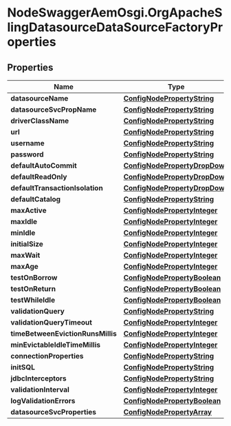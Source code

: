 # NodeSwaggerAemOsgi.OrgApacheSlingDatasourceDataSourceFactoryProperties

## Properties
Name | Type | Description | Notes
------------ | ------------- | ------------- | -------------
**datasourceName** | [**ConfigNodePropertyString**](ConfigNodePropertyString.md) |  | [optional] 
**datasourceSvcPropName** | [**ConfigNodePropertyString**](ConfigNodePropertyString.md) |  | [optional] 
**driverClassName** | [**ConfigNodePropertyString**](ConfigNodePropertyString.md) |  | [optional] 
**url** | [**ConfigNodePropertyString**](ConfigNodePropertyString.md) |  | [optional] 
**username** | [**ConfigNodePropertyString**](ConfigNodePropertyString.md) |  | [optional] 
**password** | [**ConfigNodePropertyString**](ConfigNodePropertyString.md) |  | [optional] 
**defaultAutoCommit** | [**ConfigNodePropertyDropDown**](ConfigNodePropertyDropDown.md) |  | [optional] 
**defaultReadOnly** | [**ConfigNodePropertyDropDown**](ConfigNodePropertyDropDown.md) |  | [optional] 
**defaultTransactionIsolation** | [**ConfigNodePropertyDropDown**](ConfigNodePropertyDropDown.md) |  | [optional] 
**defaultCatalog** | [**ConfigNodePropertyString**](ConfigNodePropertyString.md) |  | [optional] 
**maxActive** | [**ConfigNodePropertyInteger**](ConfigNodePropertyInteger.md) |  | [optional] 
**maxIdle** | [**ConfigNodePropertyInteger**](ConfigNodePropertyInteger.md) |  | [optional] 
**minIdle** | [**ConfigNodePropertyInteger**](ConfigNodePropertyInteger.md) |  | [optional] 
**initialSize** | [**ConfigNodePropertyInteger**](ConfigNodePropertyInteger.md) |  | [optional] 
**maxWait** | [**ConfigNodePropertyInteger**](ConfigNodePropertyInteger.md) |  | [optional] 
**maxAge** | [**ConfigNodePropertyInteger**](ConfigNodePropertyInteger.md) |  | [optional] 
**testOnBorrow** | [**ConfigNodePropertyBoolean**](ConfigNodePropertyBoolean.md) |  | [optional] 
**testOnReturn** | [**ConfigNodePropertyBoolean**](ConfigNodePropertyBoolean.md) |  | [optional] 
**testWhileIdle** | [**ConfigNodePropertyBoolean**](ConfigNodePropertyBoolean.md) |  | [optional] 
**validationQuery** | [**ConfigNodePropertyString**](ConfigNodePropertyString.md) |  | [optional] 
**validationQueryTimeout** | [**ConfigNodePropertyInteger**](ConfigNodePropertyInteger.md) |  | [optional] 
**timeBetweenEvictionRunsMillis** | [**ConfigNodePropertyInteger**](ConfigNodePropertyInteger.md) |  | [optional] 
**minEvictableIdleTimeMillis** | [**ConfigNodePropertyInteger**](ConfigNodePropertyInteger.md) |  | [optional] 
**connectionProperties** | [**ConfigNodePropertyString**](ConfigNodePropertyString.md) |  | [optional] 
**initSQL** | [**ConfigNodePropertyString**](ConfigNodePropertyString.md) |  | [optional] 
**jdbcInterceptors** | [**ConfigNodePropertyString**](ConfigNodePropertyString.md) |  | [optional] 
**validationInterval** | [**ConfigNodePropertyInteger**](ConfigNodePropertyInteger.md) |  | [optional] 
**logValidationErrors** | [**ConfigNodePropertyBoolean**](ConfigNodePropertyBoolean.md) |  | [optional] 
**datasourceSvcProperties** | [**ConfigNodePropertyArray**](ConfigNodePropertyArray.md) |  | [optional] 


